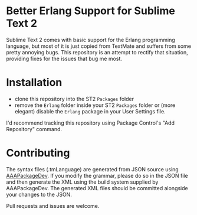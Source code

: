 # Better Erlang Support for Sublime Text 2

Sublime Text 2 comes with basic support for the Erlang programming language,
but most of it is just copied from TextMate and suffers from some pretty annoying bugs.
This repository is an attempt to rectify that situation, providing fixes
for the issues that bug me most.

# Installation

* clone this repository into the ST2 `Packages` folder
* remove the `Erlang` folder inside your ST2 `Packages` folder or (more elegant)
  disable the `Erlang` package in your User Settings file. 

I'd recommend tracking this repository using Package Control's "Add Repository" command.

# Contributing

The syntax files (.tmLanguage) are generated from JSON source using
[AAAPackageDev](https://github.com/SublimeText/AAAPackageDev). If you
modify the grammar, please do so in the JSON file and then generate the XML
using the build system supplied by AAAPackageDev. The generated XML
files should be committed alongside your changes to the JSON.

Pull requests and issues are welcome.

